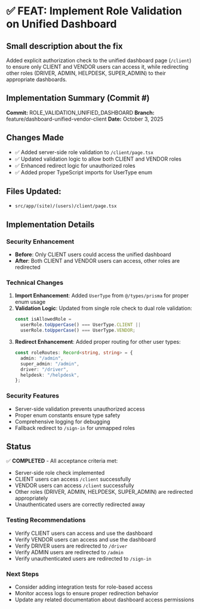 # ✅ FEAT: Implement Role Validation on Unified Dashboard

## Small description about the fix

Added explicit authorization check to the unified dashboard page (`/client`) to ensure only CLIENT and VENDOR users can access it, while redirecting other roles (DRIVER, ADMIN, HELPDESK, SUPER_ADMIN) to their appropriate dashboards.

## Implementation Summary (Commit #)

**Commit:** ROLE_VALIDATION_UNIFIED_DASHBOARD
**Branch:** feature/dashboard-unified-vendor-client
**Date:** October 3, 2025

## Changes Made

- ✅ Added server-side role validation to `/client/page.tsx`
- ✅ Updated validation logic to allow both CLIENT and VENDOR roles
- ✅ Enhanced redirect logic for unauthorized roles
- ✅ Added proper TypeScript imports for UserType enum

## Files Updated:

- `src/app/(site)/(users)/client/page.tsx`

## Implementation Details

### Security Enhancement

- **Before**: Only CLIENT users could access the unified dashboard
- **After**: Both CLIENT and VENDOR users can access, other roles are redirected

### Technical Changes

1. **Import Enhancement**: Added `UserType` from `@/types/prisma` for proper enum usage
2. **Validation Logic**: Updated from single role check to dual role validation:
   ```typescript
   const isAllowedRole =
     userRole.toUpperCase() === UserType.CLIENT ||
     userRole.toUpperCase() === UserType.VENDOR;
   ```
3. **Redirect Enhancement**: Added proper routing for other user types:
   ```typescript
   const roleRoutes: Record<string, string> = {
     admin: "/admin",
     super_admin: "/admin",
     driver: "/driver",
     helpdesk: "/helpdesk",
   };
   ```

### Security Features

- Server-side validation prevents unauthorized access
- Proper enum constants ensure type safety
- Comprehensive logging for debugging
- Fallback redirect to `/sign-in` for unmapped roles

## Status

✅ **COMPLETED** - All acceptance criteria met:

- Server-side role check implemented
- CLIENT users can access `/client` successfully
- VENDOR users can access `/client` successfully
- Other roles (DRIVER, ADMIN, HELPDESK, SUPER_ADMIN) are redirected appropriately
- Unauthenticated users are correctly redirected away

### Testing Recommendations

- Verify CLIENT users can access and use the dashboard
- Verify VENDOR users can access and use the dashboard
- Verify DRIVER users are redirected to `/driver`
- Verify ADMIN users are redirected to `/admin`
- Verify unauthenticated users are redirected to `/sign-in`

### Next Steps

- Consider adding integration tests for role-based access
- Monitor access logs to ensure proper redirection behavior
- Update any related documentation about dashboard access permissions
